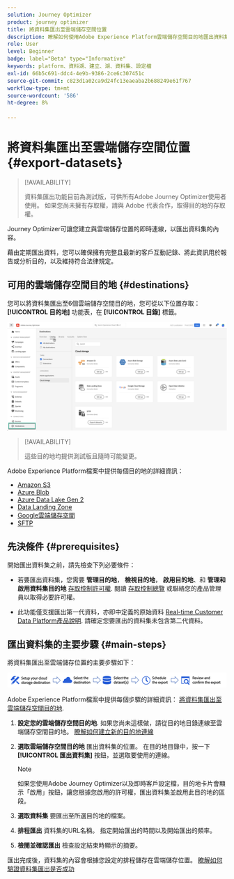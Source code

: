 ```yaml
---
solution: Journey Optimizer
product: journey optimizer
title: 將資料集匯出至雲端儲存空間位置
description: 瞭解如何使用Adobe Experience Platform雲端儲存空間目的地匯出資料集。
role: User
level: Beginner
badge: label="Beta" type="Informative"
keywords: platform、資料湖、建立、湖、資料集、設定檔
exl-id: 66b5c691-ddc4-4e9b-9386-2ce6c307451c
source-git-commit: c823d1a02ca9d24fc13eaeaba2b688249e61f767
workflow-type: tm+mt
source-wordcount: '586'
ht-degree: 8%

---
```


# 將資料集匯出至雲端儲存空間位置 {#export-datasets}

>[!AVAILABILITY]
>
>資料集匯出功能目前為測試版，可供所有Adobe Journey Optimizer使用者使用。 如果您尚未擁有存取權，請與 Adobe 代表合作，取得目的地的存取權。

Journey Optimizer可讓您建立與雲端儲存位置的即時連線，以匯出資料集的內容。

藉由定期匯出資料，您可以確保擁有完整且最新的客戶互動記錄、將此資訊用於報告或分析目的，以及維持符合法律規定。

## 可用的雲端儲存空間目的地 {#destinations}

您可以將資料集匯出至6個雲端儲存空間目的地，您可從以下位置存取： **[!UICONTROL 目的地]** 功能表，在 **[!UICONTROL 目錄]** 標籤。

![](assets/dataset-export-setup.png)

>[!AVAILABILITY]
>
>這些目的地均提供測試版且隨時可能變更。

Adobe Experience Platform檔案中提供每個目的地的詳細資訊：

* [Amazon S3](https://experienceleague.adobe.com/docs/experience-platform/destinations/catalog/cloud-storage/amazon-s3.html)
* [Azure Blob](https://experienceleague.adobe.com/docs/experience-platform/destinations/catalog/cloud-storage/azure-blob.html)
* [Azure Data Lake Gen 2](https://experienceleague.adobe.com/docs/experience-platform/destinations/catalog/cloud-storage/adls-gen2.html)
* [Data Landing Zone](https://experienceleague.adobe.com/docs/experience-platform/destinations/catalog/cloud-storage/data-landing-zone.html)
* [Google雲端儲存空間](https://experienceleague.adobe.com/docs/experience-platform/destinations/catalog/cloud-storage/google-cloud-storage.html)
* [SFTP](https://experienceleague.adobe.com/docs/experience-platform/destinations/catalog/cloud-storage/sftp.html)

## 先決條件 {#prerequisites}

開始匯出資料集之前，請先檢查下列必要條件：

* 若要匯出資料集，您需要 **管理目的地**， **檢視目的地**， **啟用目的地**、和 **管理和啟用資料集目的地** [存取控制許可權](https://experienceleague.adobe.com/docs/experience-platform/access-control/home.html#permissions). 閱讀 [存取控制總覽](https://experienceleague.adobe.com/docs/experience-platform/access-control/ui/overview.html) 或聯絡您的產品管理員以取得必要許可權。

* 此功能僅支援匯出第一代資料，亦即中定義的原始資料 [Real-time Customer Data Platform產品說明](https://helpx.adobe.com/legal/product-descriptions/real-time-customer-data-platform-b2c-edition-prime-and-ultimate-packages.html). 請確定您要匯出的資料集未包含第二代資料。

## 匯出資料集的主要步驟 {#main-steps}

將資料集匯出至雲端儲存位置的主要步驟如下：

![](assets/dataset-export-process.png)

Adobe Experience Platform檔案中提供每個步驟的詳細資訊： [將資料集匯出至雲端儲存空間目的地](https://experienceleague.adobe.com/docs/experience-platform/destinations/ui/activate/export-datasets.html?lang=en).

1. **設定您的雲端儲存空間目的地**. 如果您尚未這樣做，請從目的地目錄連線至雲端儲存空間目的地。 [瞭解如何建立新的目的地連線](https://experienceleague.adobe.com/docs/experience-platform/destinations/ui/connect-destination.html?lang=en#setup)

   <!--![](assets/dataset-export-setup.png)-->

1. **選取雲端儲存空間目的地** 匯出資料集的位置。 在目的地目錄中，按一下 **[!UICONTROL 匯出資料集]** 按鈕，並選取要使用的連線。

   <!--![](assets/dataset-export-destination.png)-->

   >[!NOTE]
   >
   >如果您使用Adobe Journey Optimizer以及即時客戶設定檔，目的地卡片會顯示「啟用」按鈕，讓您根據您啟用的許可權，匯出資料集並啟用此目的地的區段。

1. **選取資料集** 要匯出至所選目的地的檔案。

   <!--![](assets/dataset-export-dataset-selection.png)-->

1. **排程匯出** 資料集的URL名稱。 指定開始匯出的時間以及開始匯出的頻率。

   <!--![](assets/dataset-export-schedule.png)-->

1. **檢閱並確認匯出** 檢查設定結束時顯示的摘要。

   <!--![](assets/dataset-export-review.png)-->

匯出完成後，資料集的內容會根據您設定的排程儲存在雲端儲存位置。 [瞭解如何驗證資料集匯出是否成功](https://experienceleague.adobe.com/docs/experience-platform/destinations/ui/activate/export-datasets.html#verify)
